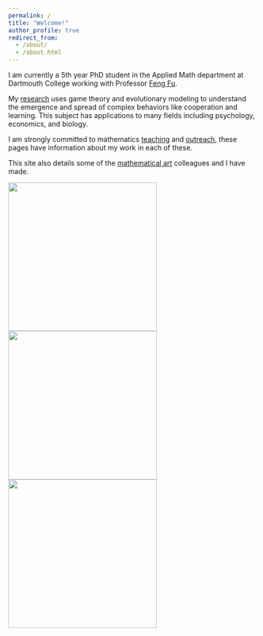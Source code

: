 ```yaml
---
permalink: /
title: "Welcome!"
author_profile: true
redirect_from: 
  - /about/
  - /about.html
---
```


I am currently a 5th year PhD student in the Applied Math department at Dartmouth College working with Professor <a href='https://faculty-directory.dartmouth.edu/feng-fu'>Feng Fu</a>. 

My <a href='https://bmdart.github.io/bmintz.github.io//publications/'>research</a> uses game theory and evolutionary modeling to understand the emergence and spread of complex behaviors like cooperation and learning. This subject has applications to many fields including psychology, economics, and biology. 

I am strongly committed to mathematics <a href='https://bmdart.github.io/bmintz.github.io//teaching/'>teaching</a> and <a href='https://bmdart.github.io/bmintz.github.io//talks/'>outreach</a>, these pages have information about my work in each of these. 

This site also details some of the <a href='https://bmdart.github.io/bmintz.github.io//portfolio/'>mathematical art</a> colleagues and I have made. 

<img src='https://bmdart.github.io/bmintz.github.io//files/temari-tilinks.jpg' style='height:300px;'> 
<img src='https://bmdart.github.io/bmintz.github.io//files/nested-rt-2_from-REU.gif' style='height:300px;'> 
<img src='https://bmdart.github.io/bmintz.github.io//files/pie_1a.jpg' style='height:300px;'> 
